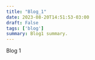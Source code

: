 ```yaml
---
title: "Blog_1"
date: 2023-08-20T14:51:53-03:00
draft: False
tags: ['blog']
summary: Blog1 summary.
---
```


Blog 1